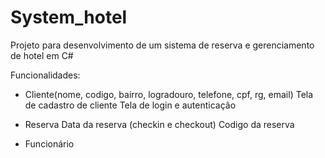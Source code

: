 # System_hotel
Projeto para desenvolvimento de um sistema de reserva e gerenciamento de hotel em C#

Funcionalidades:

- Cliente(nome, codigo, bairro, logradouro, telefone, cpf, rg, email)
Tela de cadastro de cliente
Tela de login e autenticação

- Reserva
Data da reserva (checkin e checkout)
Codigo da reserva

- Funcionário
